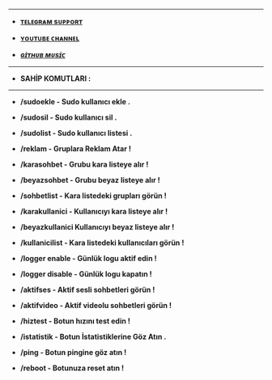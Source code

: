 ---------------------

- <b> [ ᴛᴇʟᴇɢʀᴀᴍ sᴜᴘᴘᴏʀᴛ ](https://t.me/BotsDestek)
 
- <b> [ ʏᴏᴜᴛᴜʙᴇ ᴄʜᴀɴɴᴇʟ ](https://youtube.com/@EpikTv87?si=bugHmTi6CzaBu8v4)

- _[ ɢɪ̇ᴛʜᴜʙ ᴍᴜsɪ̇ᴄ ](https://github.com/MehmetAtes21/Pi)_
 </b>

 -----------------

- SAHİP KOMUTLARI :

-------------------

- /sudoekle - Sudo kullanıcı ekle .
 
- /sudosil - Sudo kullanıcı sil .

- /sudolist - Sudo kullanıcı listesi .

- /reklam - Gruplara Reklam Atar !

- /karasohbet - Grubu kara listeye alır !

- /beyazsohbet - Grubu beyaz listeye alır !

- /sohbetlist - Kara listedeki grupları görün !

- /karakullanici - Kullanıcıyı kara listeye alır !

- /beyazkullanici Kullanıcıyı beyaz listeye alır !

- /kullanicilist - Kara listedeki kullanıcıları görün !

- /logger enable - Günlük logu aktif edin !

- /logger disable - Günlük logu kapatın !

- /aktifses - Aktif sesli sohbetleri görün !

- /aktifvideo - Aktif videolu sohbetleri görün !

- /hiztest - Botun hızını test edin !

- /istatistik - Botun İstatistiklerine Göz Atın .

- /ping - Botun pingine göz atın !

- /reboot - Botunuza reset atın !
